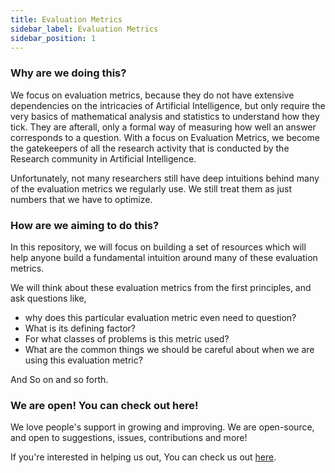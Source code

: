 ```yaml
---
title: Evaluation Metrics
sidebar_label: Evaluation Metrics
sidebar_position: 1
---
```


### Why are we doing this?

We focus on evaluation metrics, because they do not have extensive dependencies on the intricacies of Artificial Intelligence, but only require the very basics of mathematical analysis and statistics to understand how they tick. They are afterall, only a formal way of measuring how well an answer corresponds to a question. With a focus on Evaluation Metrics, we become the gatekeepers of all the research activity that is conducted by the Research community in Artificial Intelligence.

Unfortunately, not many researchers still have deep intuitions behind many of the evaluation metrics we regularly use. We still treat them as just numbers that we have to optimize.

### How are we aiming to do this?

In this repository, we will focus on building a set of resources which will help anyone build a fundamental intuition around many of these evaluation metrics.

We will think about these evaluation metrics from the first principles, and ask questions like,

- why does this particular evaluation metric even need to question?
- What is its defining factor?
- For what classes of problems is this metric used?
- What are the common things we should be careful about when we are using this evaluation metric?

And So on and so forth.

### We are open! You can check out here!

We love people's support in growing and improving. We are open-source, and open to suggestions, issues, contributions and more!

If you're interested in helping us out, You can check us out [here](https://github.com/PrasoonPratham/evaluation-metrics-rewrite).
